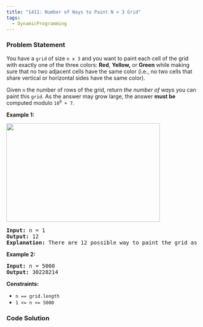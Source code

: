 ```yaml
---
title: "1411: Number of Ways to Paint N × 3 Grid"
tags:
  - DynamicProgramming
---
```

### Problem Statement

<p>You have a <code>grid</code> of size <code>n x 3</code> and you want to paint each cell of the grid with exactly one of the three colors: <strong>Red</strong>, <strong>Yellow,</strong> or <strong>Green</strong> while making sure that no two adjacent cells have the same color (i.e., no two cells that share vertical or horizontal sides have the same color).</p>

<p>Given <code>n</code> the number of rows of the grid, return <em>the number of ways</em> you can paint this <code>grid</code>. As the answer may grow large, the answer <strong>must be</strong> computed modulo <code>10<sup>9</sup> + 7</code>.</p>


<p><strong class="example">Example 1:</strong></p>
<img alt="" src="https://assets.leetcode.com/uploads/2020/03/26/e1.png" style="width: 400px; height: 257px;" />
<pre>
<strong>Input:</strong> n = 1
<strong>Output:</strong> 12
<strong>Explanation:</strong> There are 12 possible way to paint the grid as shown.
</pre>

<p><strong class="example">Example 2:</strong></p>

<pre>
<strong>Input:</strong> n = 5000
<strong>Output:</strong> 30228214
</pre>


<p><strong>Constraints:</strong></p>

<ul>
	<li><code>n == grid.length</code></li>
	<li><code>1 &lt;= n &lt;= 5000</code></li>
</ul>


### Code Solution

```python

```
